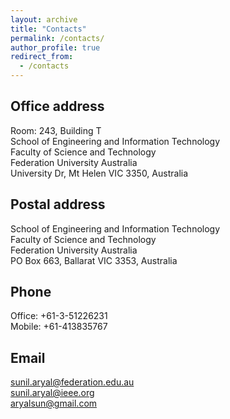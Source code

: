 ```yaml
---
layout: archive
title: "Contacts"
permalink: /contacts/
author_profile: true
redirect_from: 
  - /contacts
---
```


Office address
--------------
Room: 243, Building T<br />
School of Engineering and Information Technology<br />
Faculty of Science and Technology<br />
Federation University Australia<br />
University Dr, Mt Helen VIC 3350, Australia<br />

Postal address
--------------
School of Engineering and Information Technology<br />
Faculty of Science and Technology<br />
Federation University Australia<br />
PO Box 663, Ballarat VIC 3353, Australia<br />

Phone
-----
Office: +61-3-51226231<br />
Mobile: +61-413835767<br />

Email
-----
sunil.aryal@federation.edu.au<br />
sunil.aryal@ieee.org<br />
aryalsun@gmail.com<br />
